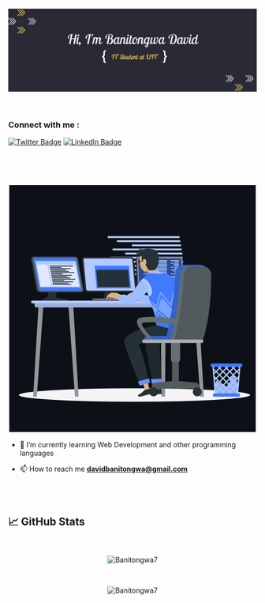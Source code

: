 [![Banner](./assets/hiphoto.png)]()

<br>
<h3 align="left">Connect with me :</h3>

[![Twitter Badge](https://img.shields.io/badge/Twitter-Profile-informational?style=flat&logo=twitter&logoColor=white&color=1CA2F1)](https://twitter.com/BanitongwaDavid)
[![LinkedIn Badge](https://img.shields.io/badge/LinkedIn-Profile-informational?style=flat&logo=linkedin&logoColor=white&color=0D76A8)](https://www.linkedin.com/in/david-banitongwa)

<br>

<br>

<br>

<p align="center"><img src="./assets/animation.gif" alt="Banitongwa7" /></p>

- 🌱 I’m currently learning Web Development and other programming languages

- 📫 How to reach me **davidbanitongwa@gmail.com**

<br>

<br>

## &#x1f4c8; GitHub Stats

<br>

<p align="center" ><img src="https://github-readme-stats.vercel.app/api/top-langs?username=Banitongwa7&show_icons=true&locale=en&bg_color=0d1117&text_color=ffffff&layout=compact"
    alt="Banitongwa7" 
    bg_color=#808080/></p>

<br>

<p align="center"> <img src="https://github-readme-stats.vercel.app/api?username=Banitongwa7&show_icons=true&theme=gotham" alt="Banitongwa7" />

  <br>
